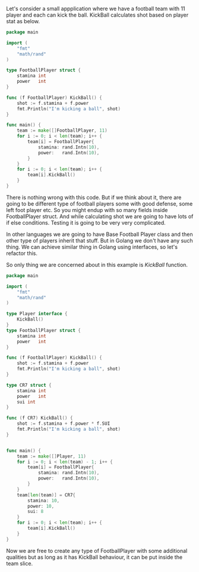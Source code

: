 Let's consider a small appplication where we have a football team with 11 player and each can kick the ball. KickBall calculates
shot based on player stat as below.

```go 
package main

import (
	"fmt"
	"math/rand"
)

type FootballPlayer struct {
	stamina int
	power   int
}

func (f FootballPlayer) KickBall() {
	shot := f.stamina + f.power
	fmt.Println("I'm kicking a ball", shot)
}

func main() {
	team := make([]FootballPlayer, 11)
	for i := 0; i < len(team); i++ {
		team[i] = FootballPlayer{
			stamina: rand.Intn(10),
			power:   rand.Intn(10),
		}
	}
	for i := 0; i < len(team); i++ {
		team[i].KickBall()
	}
}
```

There is nothing wrong with this code. But if we think about it, there are going to be different type of football players some with 
good defense, some left foot player etc. So you might endup with so many fields inside FootballPlayer struct. And while calculating
shot we are going to have lots of if else conditions. Testing it is going to be very very complicated.

In other languages we are going to have Base Football Player class and then other type of players inherit that stuff. But in Golang
we don't have any such thing. We can achieve similar thing in Golang using interfaces, so let's refactor this.

So only thing we are concerned about in this example is *KickBall* function.

```go 
package main

import (
	"fmt"
	"math/rand"
)

type Player interface {
	KickBall()
}
type FootballPlayer struct {
	stamina int
	power   int
}

func (f FootballPlayer) KickBall() {
	shot := f.stamina + f.power
	fmt.Println("I'm kicking a ball", shot)
}

type CR7 struct {
	stamina int
	power   int
    sui int
}

func (f CR7) KickBall() {
	shot := f.stamina + f.power * f.SUI
	fmt.Println("I'm kicking a ball", shot)
}


func main() {
	team := make([]Player, 11)
	for i := 0; i < len(team) - 1; i++ {
		team[i] = FootballPlayer{
			stamina: rand.Intn(10),
			power:   rand.Intn(10),
		}
	}
    team[len(team)] = CR7{
        stamina: 10,
        power: 10,
        sui: 8
    }
	for i := 0; i < len(team); i++ {
		team[i].KickBall()
	}
}
```

Now we are free to create any type of FootballPlayer with some additional qualities but as long as it has KickBall behaviour, it can
be put inside the team slice.
